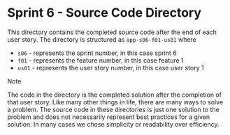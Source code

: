 # Sprint 6 - Source Code Directory
This directory contains the completed source code after the end of each user story.    The directory is structured as `app-s06-f01-us01` where
- `s06` - represents the sprint number, in this case sprint 6
- `f01` - represents the feature number, in this case feature 1
- `us01` - represents the user story number, in this case user story 1

> [!NOTE]
> The code in the directory is the completed solution after the completion of that user story.  Like many other things in life, there are many ways to solve a problem.   The source code in these directories is just one solution to the problem and does not necessarily represent best practices for a given solution.  In many cases we chose simplicity or readability over efficiency.  